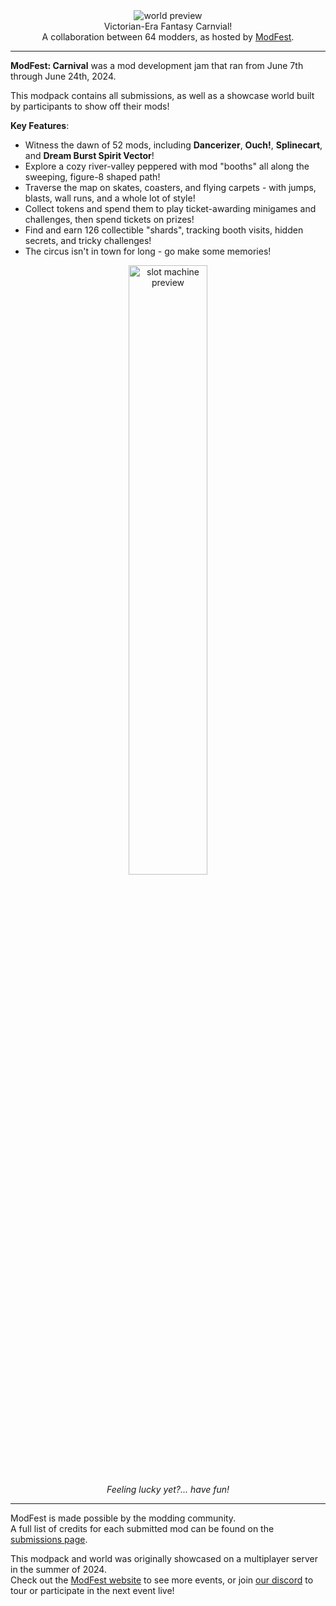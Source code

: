 <!--suppress HtmlDeprecatedTag, XmlDeprecatedElement -->
<center><img alt="world preview" src="https://cdn.modrinth.com/data/bixrnExB/images/4ec0816f85a662f7e47adbce37bc61ea7e6d764c.png" /></center>

<center>
Victorian-Era Fantasy Carnvial!<br/>
A collaboration between 64 modders, as hosted by <a href="https://modfest.net">ModFest</a>.
</center>

---

**ModFest: Carnival** was a mod development jam that ran from June 7th through June 24th, 2024.

This modpack contains all submissions, as well as a showcase world built by participants to show off their mods!

**Key Features**:
- Witness the dawn of 52 mods, including **Dancerizer**, **Ouch!**, **Splinecart**, and **Dream Burst Spirit Vector**!
- Explore a cozy river-valley peppered with mod "booths" all along the sweeping, figure-8 shaped path!
- Traverse the map on skates, coasters, and flying carpets - with jumps, blasts, wall runs, and a whole lot of style!
- Collect tokens and spend them to play ticket-awarding minigames and challenges, then spend tickets on prizes! 
- Find and earn 126 collectible "shards", tracking booth visits, hidden secrets, and tricky challenges!
- The circus isn't in town for long - go make some memories!

<center>
<img width="50%" alt="slot machine preview" src="https://cdn.modrinth.com/data/bixrnExB/images/f5b55bbb12a9f894f74e1e3cd7ccd732b3ecb1c7.png"/><br/>
<i>Feeling lucky yet?... have fun!</i>
</center>

---

ModFest is made possible by the modding community.<br/>
A full list of credits for each submitted mod can be found on the [submissions page](https://modfest.net/carnival/submissions).

This modpack and world was originally showcased on a multiplayer server in the summer of 2024.</br>
Check out the [ModFest website](https://modfest.net) to see more events, or join [our discord](https://discord.gg/gn543Ee) to tour or participate in the next event live!